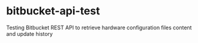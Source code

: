 # bitbucket-api-test
Testing Bitbucket REST API to retrieve hardware configuration files content and update history
